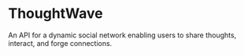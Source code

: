 # ThoughtWave
An API for a dynamic social network enabling users to share thoughts, interact, and forge connections.
